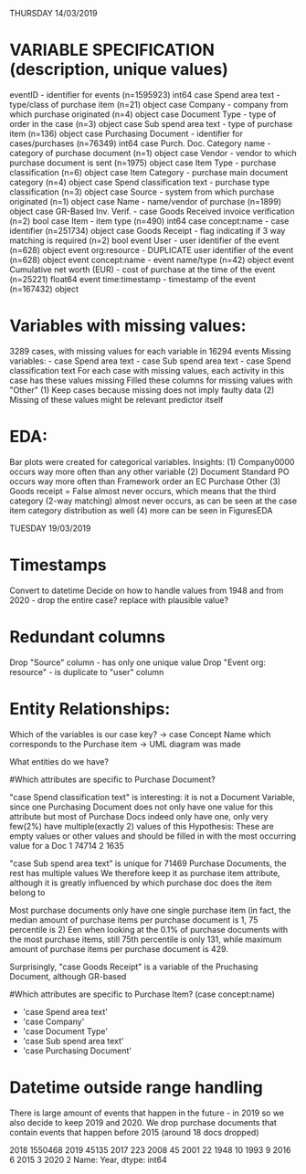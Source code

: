 THURSDAY 14/03/2019

# VARIABLE SPECIFICATION (description, unique values)
  eventID                           - identifier for events (n=1595923)                       int64
  case Spend area text              - type/class of purchase item (n=21)                      object
  case Company                      - company from which purchase originated (n=4)            object
  case Document Type                - type of order in the case (n=3)                         object
  case Sub spend area text          - type of purchase item (n=136)                           object
  case Purchasing Document          - identifier for cases/purchases (n=76349)                int64
  case Purch. Doc. Category name    - category of purchase document (n=1)                     object
  case Vendor                       - vendor to which purchase document is sent (n=1975)      object
  case Item Type                    - purchase classification (n=6)                           object
  case Item Category                - purchase main document category (n=4)                   object
  case Spend classification text    - purchase type classification (n=3)                      object
  case Source                       - system from which purchase originated (n=1)             object
  case Name                         - name/vendor of purchase (n=1899)                        object
  case GR-Based Inv. Verif.         - case Goods Received invoice verification (n=2)          bool
  case Item                         - item type (n=490)                                       int64
  case concept:name                 - case identifier (n=251734)                              object
  case Goods Receipt                - flag indicating if 3 way matching is required (n=2)     bool
  event User                        - user identifier of the event (n=628)                    object
  event org:resource                - DUPLICATE user identifier of the event (n=628)          object
  event concept:name                - event name/type (n=42)                                  object
  event Cumulative net worth (EUR)  - cost of purchase at the time of the event (n=25221)     float64
  event time:timestamp              - timestamp of the event (n=167432)                       object


# Variables with missing values:
 3289 cases, with missing values for each variable in 16294 events
 Missing variables:
    - case Spend area text
    - case Sub spend area text
    - case Spend classification text
 For each case with missing values, each activity in this case has these values missing
 Filled these columns for missing values with "Other"
    (1) Keep cases because missing does not imply faulty data
    (2) Missing of these values might be relevant predictor itself


# EDA:
Bar plots were created for categorical variables. Insights:
  (1) Company0000 occurs way more often than any other variable
  (2) Document Standard PO occurs way more often than Framework order an EC Purchase Other
  (3) Goods receipt = False almost never occurs,
      which means that the third category (2-way matching) almost never occurs,
      as can be seen at the case item category distribution as well
  (4) more can be seen in FiguresEDA


TUESDAY 19/03/2019

# Timestamps
  Convert to datetime
  Decide on how to handle values from 1948 and from 2020 - drop the entire case? replace with plausible value?

# Redundant columns
  Drop "Source" column - has only one unique value
  Drop "Event org: resource" - is duplicate to "user" column

# Entity Relationships:
  Which of the variables is our case key?
  -> case Concept Name which corresponds to the Purchase item
  -> UML diagram was made

  What entities do we have?

#Which attributes are specific to Purchase Document?

  "case Spend classification text" is interesting:
  it is not a Document Variable, since one Purchasing Document does not only have one value for this attribute
  but most of Purchase Docs indeed only have one, only very few(2%) have multiple(exactly 2) values of this
  Hypothesis: These are empty values or other values and should be filled in with the most occurring value for a Doc
      1    74714
      2     1635

  "case Sub spend area text" is unique for 71469 Purchase Documents, the rest has multiple values
  We therefore keep it as purchase item attribute, although it is greatly influenced
   by which purchase doc does the item belong to

  Most purchase documents only have one single purchase item (in fact, the median amount of purchase items per purchase document is 1, 75 percentile is 2)
  Een when looking at the 0.1% of purchase documents with the most purchase items, still 75th percentile is only 131, while maximum amount of purchase items per purchase document is 429.

  Surprisingly, "case Goods Receipt" is a variable of the Pruchasing Document, although GR-based

#Which attributes are specific to Purchase Item?  (case concept:name)

  -   'case Spend area text'
  -   'case Company'
  -   'case Document Type'
  -   'case Sub spend area text'
  -   'case Purchasing Document'


# Datetime outside range handling

There is large amount of events that happen in the future - in 2019 so we also decide to keep 2019 and 2020.
We drop purchase documents that contain events that happen before 2015 (around 18 docs dropped)

  2018    1550468
  2019      45135
  2017        223
  2008         45
  2001         22
  1948         10
  1993          9
  2016          6
  2015          3
  2020          2
  Name: Year, dtype: int64
